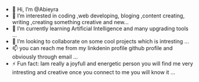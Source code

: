 - 👋 Hi, I’m @Abieyra
- 👀 I’m interested in coding ,web developing, bloging ,content creating, writing ,creating something creative and new...
- 🌱 I’m currently learning Artificial Intelligence and many upgrading tools ...
- 💞️ I’m looking to collaborate on some cool projects which is intresting  ...
- 📫 you can reach me from my linkdenin profile github profile and obviously through email  ...
- ⚡ Fun fact:  Iam really a joyfull and energetic person you will find me very intresting and creative once you connect to me you will know it ...

<!---
Abieyra/Abieyra is a ✨ special ✨ repository because its `README.md` (this file) appears on your GitHub profile.
You can click the Preview link to take a look at your changes.
--->

